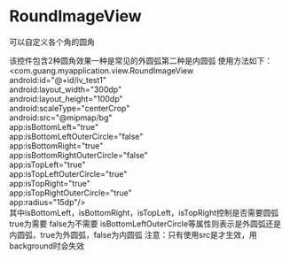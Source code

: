 # RoundImageView
可以自定义各个角的圆角

该控件包含2种圆角效果一种是常见的外圆弧第二种是内圆弧
使用方法如下：
<com.guang.myapplication.view.RoundImageView  
android:id="@+id/iv_test1"  
android:layout_width="300dp"  
android:layout_height="100dp"  
android:scaleType="centerCrop"  
android:src="@mipmap/bg"  
app:isBottomLeft="true"  
app:isBottomLeftOuterCircle="false"  
app:isBottomRight="true"  
app:isBottomRightOuterCircle="false"  
app:isTopLeft="true"  
app:isTopLeftOuterCircle="true"  
app:isTopRight="true"  
app:isTopRightOuterCircle="true"  
app:radius="15dp"/>  
其中isBottomLeft，isBottomRight，isTopLeft，isTopRight控制是否需要圆弧 true为需要 false为不需要
isBottomLeftOuterCircle等属性则表示是外圆弧还是内圆弧，true为外圆弧，false为内圆弧
注意：只有使用src是才生效，用background时会失效

